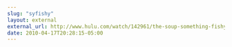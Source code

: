 ```yaml
---
slug: "syfishy"
layout: external
external_url: http://www.hulu.com/watch/142961/the-soup-something-fishy
date: 2010-04-17T20:28:15-05:00
---
```

